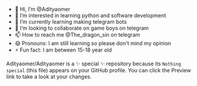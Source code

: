 - 👋 Hi, I’m @Adityaomer
- 👀 I’m interested in learning python and software development 
- 🌱 I’m currently learning making telegram bots
- 💞️ I’m looking to collaborate on game boys on telegram
- 📫 How to reach me @The_dragon_sin on telegram 
- 😄 Pronouns: I am still learning so please don't mind my opinion 
- ⚡ Fun fact: I am between 15-18 year old

Adityaomer/Adityaomer is a ✨ special ✨ repository because its `Nothing special` (this file) appears on your GitHub profile.
You can click the Preview link to take a look at your changes.
